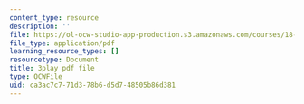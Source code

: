 ```yaml
---
content_type: resource
description: ''
file: https://ol-ocw-studio-app-production.s3.amazonaws.com/courses/18-01sc-single-variable-calculus-fall-2010/ca3ac7c771d378b6d5d748505b86d381_YN7k_bXXggY.pdf
file_type: application/pdf
learning_resource_types: []
resourcetype: Document
title: 3play pdf file
type: OCWFile
uid: ca3ac7c7-71d3-78b6-d5d7-48505b86d381
---
```

